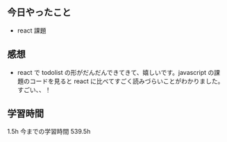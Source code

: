 ## 今日やったこと

- react 課題

## 感想

- react で todolist の形がだんだんできてきて、嬉しいです。javascript の課題のコードを見ると react に比べてすごく読みづらいことがわかりました。すごい、、！

## 学習時間

1.5h
今までの学習時間 539.5h
